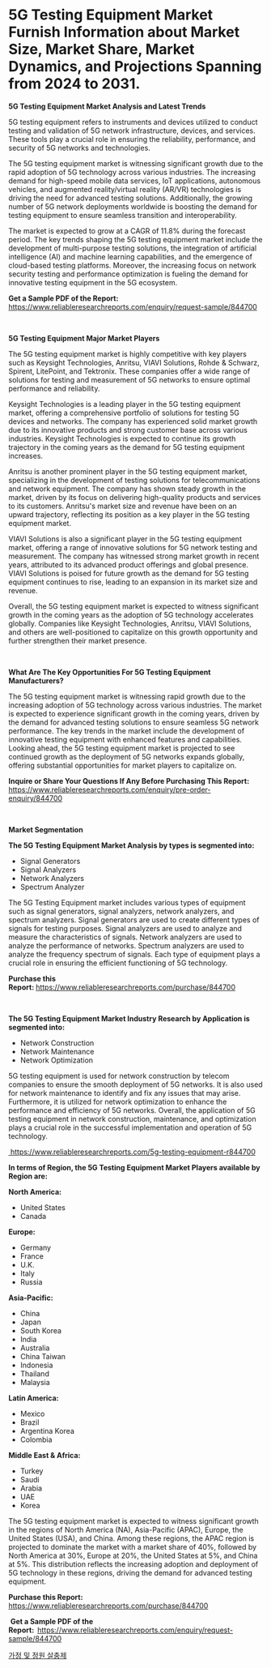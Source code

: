 <p><h1>5G Testing Equipment Market Furnish Information about Market Size, Market Share, Market Dynamics, and Projections Spanning from 2024 to 2031.</h1></p><p><strong>5G Testing Equipment Market Analysis and Latest Trends</strong></p>
<p><p>5G testing equipment refers to instruments and devices utilized to conduct testing and validation of 5G network infrastructure, devices, and services. These tools play a crucial role in ensuring the reliability, performance, and security of 5G networks and technologies.</p><p>The 5G testing equipment market is witnessing significant growth due to the rapid adoption of 5G technology across various industries. The increasing demand for high-speed mobile data services, IoT applications, autonomous vehicles, and augmented reality/virtual reality (AR/VR) technologies is driving the need for advanced testing solutions. Additionally, the growing number of 5G network deployments worldwide is boosting the demand for testing equipment to ensure seamless transition and interoperability.</p><p>The market is expected to grow at a CAGR of 11.8% during the forecast period. The key trends shaping the 5G testing equipment market include the development of multi-purpose testing solutions, the integration of artificial intelligence (AI) and machine learning capabilities, and the emergence of cloud-based testing platforms. Moreover, the increasing focus on network security testing and performance optimization is fueling the demand for innovative testing equipment in the 5G ecosystem.</p></p>
<p><strong>Get a Sample PDF of the Report:&nbsp;</strong> <a href="https://www.reliableresearchreports.com/enquiry/request-sample/844700">https://www.reliableresearchreports.com/enquiry/request-sample/844700</a></p>
<p>&nbsp;</p>
<p><strong>5G Testing Equipment Major Market Players</strong></p>
<p><p>The 5G testing equipment market is highly competitive with key players such as Keysight Technologies, Anritsu, VIAVI Solutions, Rohde & Schwarz, Spirent, LitePoint, and Tektronix. These companies offer a wide range of solutions for testing and measurement of 5G networks to ensure optimal performance and reliability.</p><p>Keysight Technologies is a leading player in the 5G testing equipment market, offering a comprehensive portfolio of solutions for testing 5G devices and networks. The company has experienced solid market growth due to its innovative products and strong customer base across various industries. Keysight Technologies is expected to continue its growth trajectory in the coming years as the demand for 5G testing equipment increases.</p><p>Anritsu is another prominent player in the 5G testing equipment market, specializing in the development of testing solutions for telecommunications and network equipment. The company has shown steady growth in the market, driven by its focus on delivering high-quality products and services to its customers. Anritsu's market size and revenue have been on an upward trajectory, reflecting its position as a key player in the 5G testing equipment market.</p><p>VIAVI Solutions is also a significant player in the 5G testing equipment market, offering a range of innovative solutions for 5G network testing and measurement. The company has witnessed strong market growth in recent years, attributed to its advanced product offerings and global presence. VIAVI Solutions is poised for future growth as the demand for 5G testing equipment continues to rise, leading to an expansion in its market size and revenue.</p><p>Overall, the 5G testing equipment market is expected to witness significant growth in the coming years as the adoption of 5G technology accelerates globally. Companies like Keysight Technologies, Anritsu, VIAVI Solutions, and others are well-positioned to capitalize on this growth opportunity and further strengthen their market presence.</p></p>
<p>&nbsp;</p>
<p><strong>What Are The Key Opportunities For 5G Testing Equipment Manufacturers?</strong></p>
<p><p>The 5G testing equipment market is witnessing rapid growth due to the increasing adoption of 5G technology across various industries. The market is expected to experience significant growth in the coming years, driven by the demand for advanced testing solutions to ensure seamless 5G network performance. The key trends in the market include the development of innovative testing equipment with enhanced features and capabilities. Looking ahead, the 5G testing equipment market is projected to see continued growth as the deployment of 5G networks expands globally, offering substantial opportunities for market players to capitalize on.</p></p>
<p><strong>Inquire or Share Your Questions If Any Before Purchasing This Report:</strong> <a href="https://www.reliableresearchreports.com/enquiry/pre-order-enquiry/844700">https://www.reliableresearchreports.com/enquiry/pre-order-enquiry/844700</a></p>
<p>&nbsp;</p>
<p><strong>Market Segmentation</strong></p>
<p><strong>The 5G Testing Equipment Market Analysis by types is segmented into:</strong></p>
<p><ul><li>Signal Generators</li><li>Signal Analyzers</li><li>Network Analyzers</li><li>Spectrum Analyzer</li></ul></p>
<p><p>The 5G Testing Equipment market includes various types of equipment such as signal generators, signal analyzers, network analyzers, and spectrum analyzers. Signal generators are used to create different types of signals for testing purposes. Signal analyzers are used to analyze and measure the characteristics of signals. Network analyzers are used to analyze the performance of networks. Spectrum analyzers are used to analyze the frequency spectrum of signals. Each type of equipment plays a crucial role in ensuring the efficient functioning of 5G technology.</p></p>
<p><strong>Purchase this Report:&nbsp;</strong><a href="https://www.reliableresearchreports.com/purchase/844700">https://www.reliableresearchreports.com/purchase/844700</a></p>
<p>&nbsp;</p>
<p><strong>The 5G Testing Equipment Market Industry Research by Application is segmented into:</strong></p>
<p><ul><li>Network Construction</li><li>Network Maintenance</li><li>Network Optimization</li></ul></p>
<p><p>5G testing equipment is used for network construction by telecom companies to ensure the smooth deployment of 5G networks. It is also used for network maintenance to identify and fix any issues that may arise. Furthermore, it is utilized for network optimization to enhance the performance and efficiency of 5G networks. Overall, the application of 5G testing equipment in network construction, maintenance, and optimization plays a crucial role in the successful implementation and operation of 5G technology.</p></p>
<p><a href="https://www.reliableresearchreports.com/5g-testing-equipment-r844700">&nbsp;https://www.reliableresearchreports.com/5g-testing-equipment-r844700</a></p>
<p><strong>In terms of Region, the 5G Testing Equipment Market Players available by Region are:</strong></p>
<p>
    <p> <strong> North America: </strong>
        <ul>
            <li>United States</li>
            <li>Canada</li>
        </ul>
        </p> 
    <p> <strong> Europe: </strong>
        <ul>
            <li>Germany</li>
            <li>France</li>
            <li>U.K.</li>
            <li>Italy</li>
            <li>Russia</li>
        </ul>
        </p> 
    <p> <strong> Asia-Pacific: </strong>
        <ul>
            <li>China</li>
            <li>Japan</li>
            <li>South Korea</li>
            <li>India</li>
            <li>Australia</li>
            <li>China Taiwan</li>
            <li>Indonesia</li>
            <li>Thailand</li>
            <li>Malaysia</li>
        </ul>
        </p> 
    <p> <strong> Latin America: </strong>
        <ul>
            <li>Mexico</li>
            <li>Brazil</li>
            <li>Argentina Korea</li>
            <li>Colombia</li>
        </ul>
        </p> 
    <p> <strong> Middle East & Africa: </strong>
        <ul>
            <li>Turkey</li>
            <li>Saudi</li>
            <li>Arabia</li>
            <li>UAE</li>
            <li>Korea</li>
        </ul>
    </p>
    </p>
<p><p>The 5G testing equipment market is expected to witness significant growth in the regions of North America (NA), Asia-Pacific (APAC), Europe, the United States (USA), and China. Among these regions, the APAC region is projected to dominate the market with a market share of 40%, followed by North America at 30%, Europe at 20%, the United States at 5%, and China at 5%. This distribution reflects the increasing adoption and deployment of 5G technology in these regions, driving the demand for advanced testing equipment.</p></p>
<p><strong>Purchase this Report: </strong><a href="https://www.reliableresearchreports.com/purchase/844700">https://www.reliableresearchreports.com/purchase/844700</a></p>
<p>&nbsp;<strong>Get a Sample PDF of the Report:&nbsp;&nbsp;</strong><a href="https://www.reliableresearchreports.com/enquiry/request-sample/844700">https://www.reliableresearchreports.com/enquiry/request-sample/844700</a></p>
<p><strong></strong></p>
<p><p><a href="https://github.com/lzrvbyqzftro57/Market-Research-Report-List-1/blob/main/184709318493.md">가정 및 정원 살충제</a></p></p>